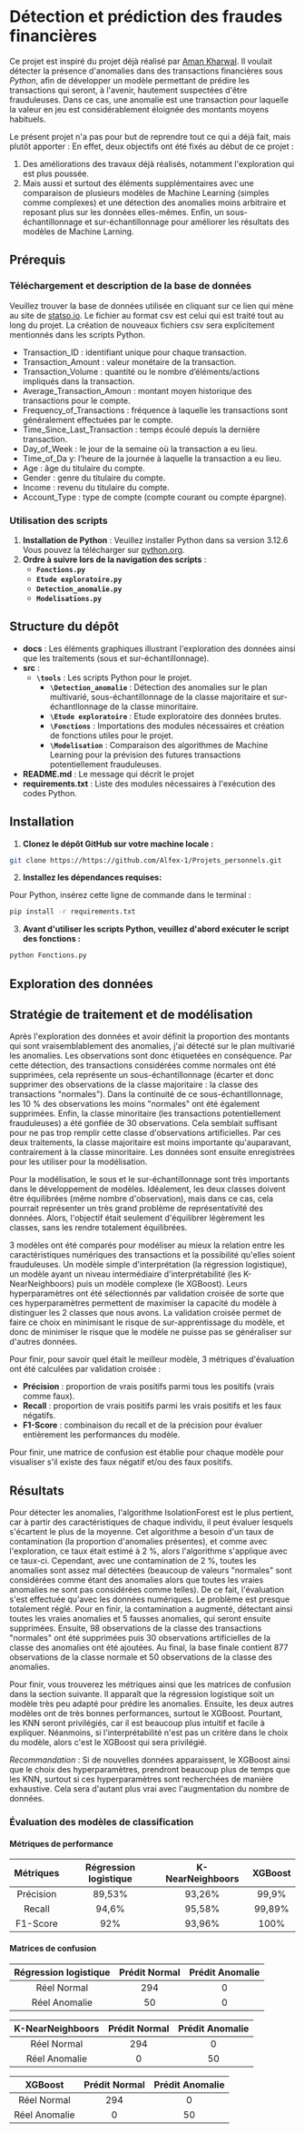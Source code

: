 # Détection et prédiction des fraudes financières

Ce  projet est inspiré du projet déjà réalisé par [Aman Kharwal](https://thecleverprogrammer.com/2023/08/21/anomaly-detection-in-transactions-using-python/). Il voulait détecter la présence d'anomalies dans des transactions financières sous *Python*, afin de développer un modèle permettant de prédire les transactions qui seront, à l'avenir, hautement suspectées d'être frauduleuses. Dans ce cas, une anomalie est une transaction pour laquelle la valeur en jeu est considérablement éloignée des montants moyens habituels.

Le présent projet n'a pas pour but de reprendre tout ce qui a déjà fait, mais plutôt apporter :
En effet, deux objectifs ont été fixés au début de ce projet :
 1. Des améliorations des travaux déjà réalisés, notamment l'exploration qui est plus poussée.
 2. Mais aussi et surtout des éléments supplémentaires avec une comparaison de plusieurs modèles de Machine Learning (simples comme complexes) et une détection des anomalies moins arbitraire et reposant plus sur les données elles-mêmes. Enfin, un sous-échantillonnage et sur-échantillonnage pour améliorer les résultats des modèles de Machine Larning.
 
## Prérequis

### Téléchargement et description de la base de données

Veuillez trouver la base de données utilisée en cliquant sur ce lien qui mène au site de [statso.io](https://statso.io/anomaly-detection-case-study/). Le fichier au format csv est celui qui est traité tout au long du projet. La création de nouveaux fichiers csv sera explicitement mentionnés dans les scripts Python.

- Transaction_ID : identifiant unique pour chaque transaction.
- Transaction_Amount : valeur monétaire de la transaction.
- Transaction_Volume : quantité ou le nombre d’éléments/actions impliqués dans la transaction.
- Average_Transaction_Amoun : montant moyen historique des transactions pour le compte.
- Frequency_of_Transactions : fréquence à laquelle les transactions sont généralement effectuées par le compte.
- Time_Since_Last_Transaction : temps écoulé depuis la dernière transaction.
- Day_of_Week : le jour de la semaine où la transaction a eu lieu.
- Time_of_Da y: l’heure de la journée à laquelle la transaction a eu lieu.
- Age : âge du titulaire du compte.
- Gender : genre du titulaire du compte.
- Income : revenu du titulaire du compte.
- Account_Type : type de compte (compte courant ou compte épargne).

### Utilisation des scripts

1. **Installation de Python** : Veuillez installer Python dans sa version 3.12.6 Vous pouvez la télécharger  sur [python.org](https://www.python.org/).
2. **Ordre à suivre lors de la navigation des scripts** :
   - **`Fonctions.py`**
   - **`Etude exploratoire.py`**
   - **`Detection_anomalie.py`**
   - **`Modelisations.py`**
   
## Structure du dépôt 

- __docs__ : Les éléments graphiques illustrant l'exploration des données ainsi que les traitements (sous et sur-échantillonnage).  
- __src__ :  
    - **`\tools`** : Les scripts Python pour le projet.
        - **`\Detection_anomalie`** : Détection des anomalies sur le plan multivarié, sous-échantillonnage de la classe majoritaire et sur-échantllonnage de la classe minoritaire.
        - **`\Etude exploratoire`** : Etude exploratoire des données brutes.
        - **`\Fonctions`** : Importations des modules nécessaires et création de fonctions utiles pour le projet.
        - **`\Modelisation`** : Comparaison des algorithmes de Machine Learning pour la prévision des futures transactions potentiellement frauduleuses.
- __README.md__ : Le message qui décrit le projet         
- __requirements.txt__ : Liste des modules nécessaires à l'exécution des codes Python.      

## Installation

1. **Clonez le dépôt GitHub sur votre machine locale :** 
```bash
git clone https://https://github.com/Alfex-1/Projets_personnels.git
```

2. **Installez les dépendances requises:**

Pour Python, insérez cette ligne de commande dans le terminal :
```bash
pip install -r requirements.txt
```

3. **Avant d'utiliser les scripts Python, veuillez d'abord exécuter le script des fonctions :**

```bash
python Fonctions.py  
```

## Exploration des données



## Stratégie de traitement et de modélisation

Après l'exploration des données et avoir définit la proportion des montants qui sont vraisemblablement des anomalies, j'ai détecté sur le plan multivarié les anomalies. Les observations sont donc étiquetées en conséquence. Par cette détection, des transactions considérées comme normales ont été supprimées, cela représente un sous-échantillonnage (écarter et donc supprimer des observations de la classe majoritaire : la classe des transactions "normales"). Dans la continuité de ce sous-échantillonnage, les 10 % des observations les moins "normales" ont été également supprimées. 
Enfin, la classe minoritaire (les transactions potentiellement frauduleuses) a été gonflée de 30 observations. Cela semblait suffisant pour ne pas trop remplir cette classe d'observations artificielles. Par ces deux traitements, la classe majoritaire est moins importante qu'auparavant, contrairement à la classe minoritaire. Les données sont ensuite enregistrées pour les utiliser pour la modélisation.

Pour la modélisation, le sous et le sur-échantillonnage sont très importants dans le développement de modèles. Idéalement, les deux classes doivent être équilibrées (même nombre d'observation), mais dans ce cas, cela pourrait représenter un très grand problème de représentativité des données. Alors, l'objectif était seulement d'équilibrer légèrement les classes, sans les rendre totalement équilibrées.

3 modèles ont été comparés pour modéliser au mieux la relation entre les caractéristiques numériques des transactions et la possibilité qu'elles soient frauduleuses. Un modèle simple d'interprétation (la régression logistique), un modèle ayant un niveau intermédiaire d'interprétabilité (les K-NearNeighboors) puis un modèle complexe (le XGBoost). Leurs hyperparamètres ont été sélectionnés par validation croisée de sorte que ces hyperparamètres permettent de maximiser la capacité du modèle à distinguer les 2 classes que nous avons. La validation croisée permet de faire ce choix en minimisant le risque de sur-apprentissage du modèle, et donc de minimiser le risque que le modèle ne puisse pas se généraliser sur d'autres données.

Pour finir, pour savoir quel était le meilleur modèle, 3 métriques d'évaluation ont été calculées par validation croisée :
- **Précision** : proportion de vrais positifs parmi tous les positifs (vrais comme faux).
- **Recall** : proportion de vrais positifs parmi les vrais positifs et les faux négatifs.
- **F1-Score** : combinaison du recall et de la précision pour évaluer entièrement les performances du modèle.

Pour finir, une matrice de confusion est établie pour chaque modèle pour visualiser s'il existe des faux négatif et/ou des faux positifs.

## Résultats

Pour détecter les anomalies, l'algorithme IsolationForest est le plus pertient, car à partir des caractéristiques de chaque individu, il peut évaluer lesquels s'écartent le plus de la moyenne. Cet algorithme a besoin d'un taux de contamination (la proportion d'anomalies présentes), et comme avec l'exploration, ce taux était estimé à 2 %, alors l'algorithme s'applique avec ce taux-ci. Cependant, avec une contamination de 2 %, toutes les anomalies sont assez mal détectées (beaucoup de valeurs "normales" sont considérées comme étant des anomalies alors que toutes les vraies anomalies ne sont pas considérées comme telles). De ce fait, l'évaluation s'est effectuée qu'avec les données numériques. Le problème est presque totalement réglé. Pour en finir, la contamination a augmenté, détectant ainsi toutes les vraies anomalies et 5 fausses anomalies, qui seront ensuite supprimées. Ensuite, 98 observations de la classe des transactions "normales" ont été supprimées puis 30 observations artificielles de la classe des anomalies ont été ajoutées. Au final, la base finale contient 877 observations de la classe normale et 50 observations de la classe des anomalies.

Pour finir, vous trouverez les métriques ainsi que les matrices de confusion dans la section suivante. Il apparaît que la régression logistique soit un modèle très peu adapté pour prédire les anomalies. Ensuite, les deux autres modèles ont de très bonnes performances, surtout le XGBoost. Pourtant, les KNN seront privilégiés, car il est beaucoup plus intuitif et facile à expliquer. Néanmoins, si l'interprétabilité n'est pas un critère dans le choix du modèle, alors c'est le XGBoost qui sera privilégié.

*Recommandation* : Si de nouvelles données apparaissent, le XGBoost ainsi que le choix des hyperparamètres, prendront beaucoup plus de temps que les KNN, surtout si ces hyperparamètres sont recherchées de manière exhaustive. Cela sera d'autant plus vrai avec l'augmentation du nombre de données.

### Évaluation des modèles de classification

#### Métriques de performance

| Métriques       | Régression logistique | K-NearNeighboors | XGBoost          |
|:----------------:|:---------------------:|:-----------------:|:----------------:|
| Précision       | 89,53%                | 93,26%            | 99,9%            |
| Recall          | 94,6%                 | 95,58%            | 99,89%           |
| F1-Score        | 92%                   | 93,96%            | 100%             |


#### Matrices de confusion

| **Régression logistique** | Prédit Normal | Prédit Anomalie |
|:-------------------------:|:-------------:|:---------------:|
| Réel Normal              | 294           | 0               |
| Réel Anomalie            | 50            | 0               |


| **K-NearNeighboors**     | Prédit Normal | Prédit Anomalie |
|:-------------------------:|:-------------:|:---------------:|
| Réel Normal              | 294           | 0               |
| Réel Anomalie            | 0             | 50              |


| **XGBoost**              | Prédit Normal | Prédit Anomalie |
|:-------------------------:|:-------------:|:---------------:|
| Réel Normal              | 294           | 0               |
| Réel Anomalie            | 0             | 50              |


